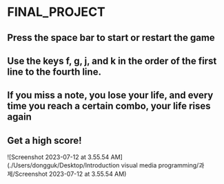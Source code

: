 # FINAL_PROJECT

## Press the space bar to start or restart the game
## Use the keys f, g, j, and k in the order of the first line to the fourth line.
## If you miss a note, you lose your life, and every time you reach a certain combo, your life rises again

## Get a high score!


![Screenshot 2023-07-12 at 3.55.54 AM](./Users/dongguk/Desktop/Introduction visual media programming/과제/Screenshot 2023-07-12 at 3.55.54 AM)
